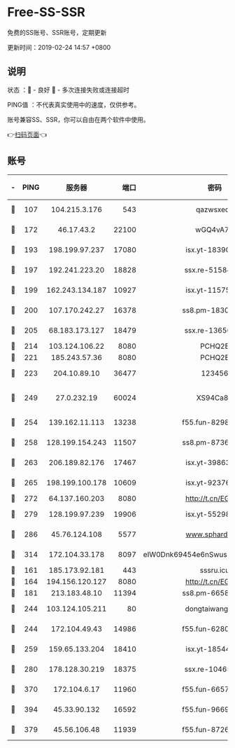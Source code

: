 # Free-SS-SSR

免费的SS账号、SSR账号，定期更新

更新时间：2019-02-24 14:57 +0800

## 说明

状态     ：🙂 - 良好 🙁 - 多次连接失败或连接超时

PING值   ：不代表真实使用中的速度，仅供参考。

账号兼容SS、SSR，你可以自由在两个软件中使用。

👉[扫码页面](https://liesauer.github.io/free-ss-ssr.github.io/)👈

## 账号

|-|PING|服务器|端口|密码|加密方式|区域|
|:----:|:----:|:-----:|-----:|:----:|:----:|:----:|
|🙂|107|104.215.3.176|543|qazwsxedc|aes-256-gcm|JP|
|🙂|172|46.17.43.2|22100|wGQ4vA7D|aes-256-gcm|RU|
|🙂|193|198.199.97.237|17080|isx.yt-18390147|aes-256-cfb|US|
|🙂|197|192.241.223.20|18828|ssx.re-51584753|aes-256-cfb|US|
|🙂|199|162.243.134.187|10927|isx.yt-11575973|aes-256-cfb|US|
|🙂|200|107.170.242.27|16378|ss8.pm-18305798|aes-256-cfb|US|
|🙂|205|68.183.173.127|18479|ssx.re-13656982|aes-256-cfb|US|
|🙂|214|103.124.106.22|8080|PCHQ2E|rc4-md5|US|
|🙂|221|185.243.57.36|8080|PCHQ2E|rc4-md5|US|
|🙂|223|204.10.89.10|36477|123456|aes-256-cfb|US|
|🙂|249|27.0.232.19|60024|XS94Ca8K|xchacha20-ietf-poly1305|HK|
|🙂|254|139.162.11.113|13238|f55.fun-82987043|aes-256-cfb|SG|
|🙂|258|128.199.154.243|11507|ss8.pm-87365089|aes-256-cfb|SG|
|🙂|263|206.189.82.176|17467|isx.yt-39863046|aes-256-cfb|SG|
|🙂|265|198.199.100.178|10609|isx.yt-92376934|aes-256-cfb|US|
|🙂|272|64.137.160.203|8080|http://t.cn/EGJIyrl|rc4-md5|CA|
|🙂|279|128.199.97.239|19906|isx.yt-55298055|aes-256-cfb|SG|
|🙂|286|45.76.124.108|5577|www.sphard.com|aes-256-cfb|AU|
|🙂|314|172.104.33.178|8097|eIW0Dnk69454e6nSwuspv9DmS201tQ0D|aes-256-cfb|SG|
|🙂|161|185.173.92.181|443|sssru.icu|rc4-md5|RU|
|🙂|164|194.156.120.127|8080|http://t.cn/EGJIyrl|rc4-md5|RU|
|🙂|181|213.183.48.10|11394|ss8.pm-66583704|rc4-md5|RU|
|🙂|244|103.124.105.211|80|dongtaiwang.com|aes-256-cfb|US|
|🙂|244|172.104.49.43|14986|f55.fun-62809242|aes-256-cfb|SG|
|🙂|259|159.65.133.204|18410|isx.yt-18544574|aes-256-cfb|SG|
|🙂|280|178.128.30.219|18375|ssx.re-10465888|aes-256-cfb|SG|
|🙂|370|172.104.6.17|11960|f55.fun-66579166|aes-256-cfb|US|
|🙂|394|45.33.90.132|16592|f55.fun-96694755|aes-256-cfb|US|
|🙁|379|45.56.106.48|11939|f55.fun-87263738|aes-256-cfb|US|
